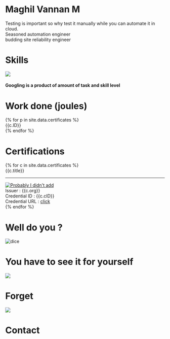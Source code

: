 <div class="flex-center">
  <!---<div class="center" style="width:350px;">
    <img class="dp" src="{{site.baseurl}}/images/harold.jpg">
    <div class="quote">
      <div>Developing webpages from scratch is fun</div>
      <div class="author"> ~ Maghil Vannan M</div>
    </div>
  </div> --->
  <div id='container'></div>
  <div class="leftside block-head">
    <h1 class="heading">Maghil Vannan M</h1>
    <div class="para flex-column">
      <div>Testing is important so why test it manually while you can automate it in cloud.</div>
      <div>Seasoned automation engineer</div>
      <div>budding site reliability engineer</div>
    </div>
  </div>
  <div class="grand-parent">
    <h1 class="heading">Skills</h1>
    <div class ="parent-margin">
      <img class ="chart" src="{{site.baseurl}}/images/skillChart.png">
      <div class ="center-hor">
        <h4>Googling is a product of amount of task and skill level</h4>
      </div>
    </div>
  </div>
  <div class="grand-parent">
    <h1 class="heading">Work done (joules)</h1>
    <div class="parent">
      {% for p in site.data.certificates %}
        <div class="child">
          <div>{{c.ID}}</div>
        </div>
      {% endfor %}
    </div>
  </div>
  <div class="grand-parent">
    <h1 class="heading">Certifications</h1>
    <div class="parent">
      {% for c in site.data.certificates %}
        <div class="child">
          <div class="title">{{c.title}}</div>
          <hr class="seperator">
          <div><a href="{{site.baseurl}}/images/certificates/{{c.Img}}" ><img class="certificate-img" src="{{site.baseurl}}/images/certificates/{{c.Img}}" alt="Probably I didn't add"></a></div>
          <div>Issuer : {{c.org}}</div>
          <div>Credential ID : {{c.cID}}</div>
          <div>Credential URL : <a class="course" href="{{c.cURL}}">click</a></div>
        </div>
      {% endfor %}
    </div>
  <div>
  <div class="grand-parent">
    <h1 class="heading">Well do you ?</h1>
    <div class="parent-margin">
      <div class="dice-child">
        <img onclick="thoughts()" class ="dice" src="{{site.baseurl}}/images/random1.png" alt="dice">
      </div>
      <div class ="random-post center-hor">
        <div id="idea" onload="thoughts()">        
        </div>
      </div>    
    </div>
  </div>
  <div class="grand-parent">
    <h1 class="heading"> You have to see it for yourself </h1>
    <div class="parent-margin">      
      <div class="pill-child">
        <img onclick="forget()" class="pill" src="{{site.baseurl}}/images/blue.png"><h1 class="pill-text">Forget</h1>
      </div>
      <div class="pill-child">
        <img onclick="contact()" class="pill" src="{{site.baseurl}}/images/red.png"><h1 class="pill-text">Contact</h1>
      </div>
    </div>
  </div>
</div>

